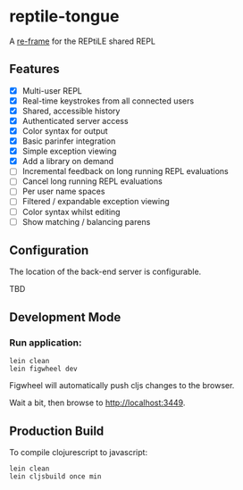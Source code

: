 # reptile-tongue

A [re-frame](https://github.com/Day8/re-frame) for the REPtiLE shared REPL

## Features

- [X] Multi-user REPL
- [X] Real-time keystrokes from all connected users
- [X] Shared, accessible history
- [X] Authenticated server access
- [X] Color syntax for output
- [X] Basic parinfer integration
- [X] Simple exception viewing 
- [X] Add a library on demand
- [ ] Incremental feedback on long running REPL evaluations
- [ ] Cancel long running REPL evaluations
- [ ] Per user name spaces
- [ ] Filtered / expandable exception viewing 
- [ ] Color syntax whilst editing
- [ ] Show matching / balancing parens

## Configuration

The location of the back-end server is configurable.

TBD

## Development Mode

### Run application:

```
lein clean
lein figwheel dev
```

Figwheel will automatically push cljs changes to the browser.

Wait a bit, then browse to [http://localhost:3449](http://localhost:3449).

## Production Build


To compile clojurescript to javascript:

```
lein clean
lein cljsbuild once min
```
